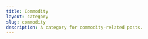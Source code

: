 ```yaml
---
title: Commodity
layout: category
slug: commodity
description: A category for commodity-related posts.
---
```


